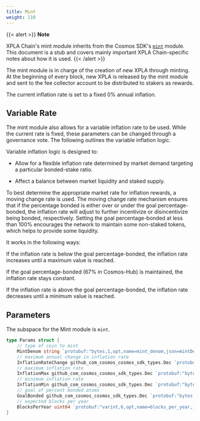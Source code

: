 ```yaml
---
title: Mint
weight: 110
---
```


{{< alert >}}
**Note**

XPLA Chain's mint module inherits from the Cosmos SDK's [`mint`](https://docs.cosmos.network/master/modules/mint/) module. This document is a stub and covers mainly important XPLA Chain-specific notes about how it is used.
{{< /alert >}}

The mint module is in charge of the creation of new XPLA through minting. At the beginning of every block, new XPLA is released by the mint module and sent to the fee collector account to be distributed to stakers as rewards.

The current inflation rate is set to a fixed 0% annual inflation.

## Variable Rate

The mint module also allows for a variable inflation rate to be used. While the current rate is fixed, these parameters can be changed through a governance vote. The following outlines the variable inflation logic.

Variable inflation logic is designed to:
- Allow for a flexible inflation rate determined by market demand targeting a particular bonded-stake ratio.

- Affect a balance between market liquidity and staked supply.

To best determine the appropriate market rate for inflation rewards, a moving change rate is used. The moving change rate mechanism ensures that if the percentage bonded is either over or under the goal percentage-bonded, the inflation rate will adjust to further incentivize or disincentivize being bonded, respectively. Setting the goal percentage-bonded at less than 100% encourages the network to maintain some non-staked tokens, which helps to provide some liquidity.

It works in the following ways:

If the inflation rate is below the goal percentage-bonded, the inflation rate increases until a maximum value is reached.

If the goal percentage-bonded (67% in Cosmos-Hub) is maintained, the inflation rate stays constant.

If the inflation rate is above the goal percentage-bonded, the inflation rate decreases until a minimum value is reached.

## Parameters

The subspace for the Mint module is `mint`.

```go
type Params struct {
	// type of coin to mint
	MintDenom string `protobuf:"bytes,1,opt,name=mint_denom,json=mintDenom,proto3" json:"mint_denom,omitempty"`
	// maximum annual change in inflation rate
	InflationRateChange github_com_cosmos_cosmos_sdk_types.Dec `protobuf:"bytes,2,opt,name=inflation_rate_change,json=inflationRateChange,proto3,customtype=github.com/cosmos/cosmos-sdk/types.Dec" json:"inflation_rate_change" yaml:"inflation_rate_change"`
	// maximum inflation rate
	InflationMax github_com_cosmos_cosmos_sdk_types.Dec `protobuf:"bytes,3,opt,name=inflation_max,json=inflationMax,proto3,customtype=github.com/cosmos/cosmos-sdk/types.Dec" json:"inflation_max" yaml:"inflation_max"`
	// minimum inflation rate
	InflationMin github_com_cosmos_cosmos_sdk_types.Dec `protobuf:"bytes,4,opt,name=inflation_min,json=inflationMin,proto3,customtype=github.com/cosmos/cosmos-sdk/types.Dec" json:"inflation_min" yaml:"inflation_min"`
	// goal of percent bonded atoms
	GoalBonded github_com_cosmos_cosmos_sdk_types.Dec `protobuf:"bytes,5,opt,name=goal_bonded,json=goalBonded,proto3,customtype=github.com/cosmos/cosmos-sdk/types.Dec" json:"goal_bonded" yaml:"goal_bonded"`
	// expected blocks per year
	BlocksPerYear uint64 `protobuf:"varint,6,opt,name=blocks_per_year,json=blocksPerYear,proto3" json:"blocks_per_year,omitempty" yaml:"blocks_per_year"`
}
```
